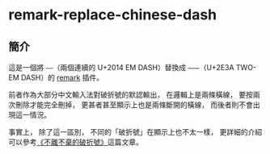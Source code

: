 # remark-replace-chinese-dash

## 簡介

這是一個將 `——`（兩個連續的 U+2014 EM DASH）替換成 `⸺`（U+2E3A TWO-EM DASH）的 [remark](https://github.com/remarkjs/remark) 插件。

前者作為大部分中文輸入法對破折號的默認輸出，
在邏輯上是兩條橫線，
要按兩次刪除才能完全刪掉，
更甚者甚至顯示上也是兩條斷開的橫線，
而後者則不會出現這一情況。

事實上，
除了這一區別，
不同的「破折號」在顯示上也不太一樣，
更詳細的介紹可以參考[《不離不棄的破折號》](https://www.thetype.com/2019/03/14918)這篇文章。
